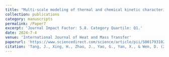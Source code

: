 ```yaml
---
title: "Multi-scale modeling of thermal and chemical kinetic characterization of composites during high-temperature pyrolysis by scale-bridging reactive molecular dynamics"
collection: publications
category: manuscripts
permalink: /Paper7
excerpt: 'Journal Impact Factor: 5.8. Category Quartile: Q1.'
date: 2024-7-4
venue: 'International Journal of Heat and Mass Transfer'
paperurl: 'https://www.sciencedirect.com/science/article/pii/S0017931024007348'
citation: 'Tang, J., Xing, H., Zhao, J., Yao, G., Yan, X., & Wen, D. (2024). Multi-scale modeling of thermal and chemical kinetic characterization of composites during high-temperature pyrolysis by scale-bridging reactive molecular dynamics. International Journal of Heat and Mass Transfer, 231, 125903.'
---
```


